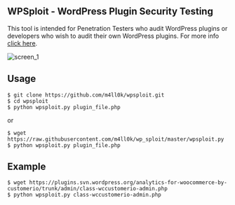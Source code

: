 ## WPSploit - WordPress Plugin Security Testing 

This tool is intended for Penetration Testers who audit WordPress plugins or developers who wish to audit their own WordPress plugins. For more info [click here](https://github.com/ethicalhack3r/wordpress_plugin_security_testing_cheat_sheet).

![screen_1](https://raw.githubusercontent.com/m4ll0k/wp_sploit/master/screen_1.png)

## Usage
```
$ git clone https://github.com/m4ll0k/wpsploit.git
$ cd wpsploit
$ python wpsploit.py plugin_file.php
```
or

```
$ wget https://raw.githubusercontent.com/m4ll0k/wp_sploit/master/wpsploit.py
$ python wpsploit.py plugin_file.php
```

## Example

```
$ wget https://plugins.svn.wordpress.org/analytics-for-woocommerce-by-customerio/trunk/admin/class-wccustomerio-admin.php
$ python wpsploit.py class-wccustomerio-admin.php
```
